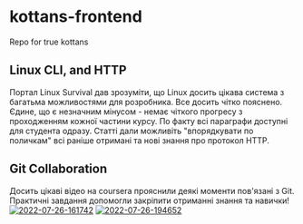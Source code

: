 # kottans-frontend
Repo for true kottans


## Linux CLI, and HTTP
Портал Linux Survival дав зрозуміти, що Linux досить цікава система з багатьма можливостями для розробника. Все досить чітко пояснено. Єдине, що є незначним мінусом - немає чіткого прогресу з проходженням кожної частини курсу. По факту всі параграфи доступні для студента одразу.
Статті дали можливіть "впорядкувати по поличкам" всі раніше отримані та нові знання про протокол HTTP.

## Git Collaboration
Досить цікаві відео на coursera прояснили деякі моменти пов'язані з Git.
Практичні завдання допомогли закріпити отриманні знання та навички!
<a href="https://ibb.co/X4RSK96"><img src="https://i.ibb.co/z5vGB1C/2022-07-26-161742.png" alt="2022-07-26-161742" border="0"></a>
<a href="https://ibb.co/vH9m6mh"><img src="https://i.ibb.co/SPS040c/2022-07-26-194652.png" alt="2022-07-26-194652" border="0"></a>
